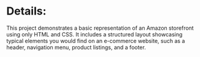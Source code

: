 # Details:
 This project demonstrates a basic representation of an Amazon storefront using only HTML and CSS. It includes a structured layout showcasing typical elements you would find on an e-commerce website, such as a header, navigation menu, product listings, and a footer. 
